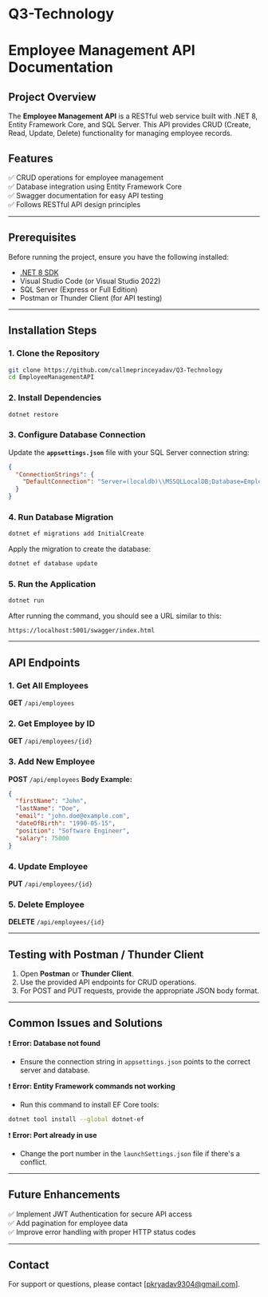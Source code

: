 # Q3-Technology

# Employee Management API Documentation

## Project Overview
The **Employee Management API** is a RESTful web service built with .NET 8, Entity Framework Core, and SQL Server. This API provides CRUD (Create, Read, Update, Delete) functionality for managing employee records.

## Features
✅ CRUD operations for employee management  
✅ Database integration using Entity Framework Core  
✅ Swagger documentation for easy API testing  
✅ Follows RESTful API design principles

---

## Prerequisites
Before running the project, ensure you have the following installed:

- [.NET 8 SDK](https://dotnet.microsoft.com/download/dotnet/8.0)
- Visual Studio Code (or Visual Studio 2022)
- SQL Server (Express or Full Edition)
- Postman or Thunder Client (for API testing)

---

## Installation Steps
### 1. Clone the Repository
```bash
git clone https://github.com/callmeprinceyadav/Q3-Technology
cd EmployeeManagementAPI
```

### 2. Install Dependencies
```bash
dotnet restore
```

### 3. Configure Database Connection
Update the **`appsettings.json`** file with your SQL Server connection string:

```json
{
  "ConnectionStrings": {
    "DefaultConnection": "Server=(localdb)\\MSSQLLocalDB;Database=EmployeeDB;Trusted_Connection=True;MultipleActiveResultSets=true"
  }
}
```

### 4. Run Database Migration
```bash
dotnet ef migrations add InitialCreate
```

Apply the migration to create the database:
```bash
dotnet ef database update
```

### 5. Run the Application
```bash
dotnet run
```

After running the command, you should see a URL similar to this:
```
https://localhost:5001/swagger/index.html
```

---

## API Endpoints

### 1. **Get All Employees**
**GET** `/api/employees`

### 2. **Get Employee by ID**
**GET** `/api/employees/{id}`

### 3. **Add New Employee**
**POST** `/api/employees`
**Body Example:**
```json
{
  "firstName": "John",
  "lastName": "Doe",
  "email": "john.doe@example.com",
  "dateOfBirth": "1990-05-15",
  "position": "Software Engineer",
  "salary": 75000
}
```

### 4. **Update Employee**
**PUT** `/api/employees/{id}`

### 5. **Delete Employee**
**DELETE** `/api/employees/{id}`

---

## Testing with Postman / Thunder Client
1. Open **Postman** or **Thunder Client**.
2. Use the provided API endpoints for CRUD operations.
3. For POST and PUT requests, provide the appropriate JSON body format.

---

## Common Issues and Solutions
❗ **Error: Database not found**
- Ensure the connection string in `appsettings.json` points to the correct server and database.

❗ **Error: Entity Framework commands not working**
- Run this command to install EF Core tools:
```bash
dotnet tool install --global dotnet-ef
```

❗ **Error: Port already in use**
- Change the port number in the `launchSettings.json` file if there's a conflict.

---

## Future Enhancements
✅ Implement JWT Authentication for secure API access  
✅ Add pagination for employee data  
✅ Improve error handling with proper HTTP status codes  

---

## Contact
For support or questions, please contact [pkryadav9304@gmail.com].

